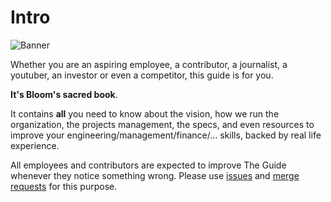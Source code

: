 # Intro

![Banner](/assets/banner.jpg)


Whether you are an aspiring employee, a contributor, a journalist, a youtuber, an investor or even
a competitor, this guide is for you.

**It's Bloom's sacred book**.

It contains **all** you need to know about the vision, how we run the organization, the projects management, the specs,
and even resources to improve your engineering/management/finance/... skills, backed by real life experience.


All employees and contributors are expected to improve The Guide whenever they notice something wrong.
Please use [issues](https://gitlab.com/bloom42/the_guide/issues) and
[merge requests](https://gitlab.com/bloom42/the_guide/merge_requests) for this purpose.
